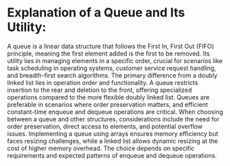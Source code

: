 # Explanation of a Queue and Its Utility:
A queue is a linear data structure that follows the First In, First Out (FIFO) principle, meaning the first element added is the first to be removed. Its utility lies in managing elements in a specific order, crucial for scenarios like task scheduling in operating systems, customer service request handling, and breadth-first search algorithms. The primary difference from a doubly linked list lies in operation order and functionality. A queue restricts insertion to the rear and deletion to the front, offering specialized operations compared to the more flexible doubly linked list. Queues are preferable in scenarios where order preservation matters, and efficient constant-time enqueue and dequeue operations are critical. When choosing between a queue and other structures, considerations include the need for order preservation, direct access to elements, and potential overflow issues. Implementing a queue using arrays ensures memory efficiency but faces resizing challenges, while a linked list allows dynamic resizing at the cost of higher memory overhead. The choice depends on specific requirements and expected patterns of enqueue and dequeue operations.

